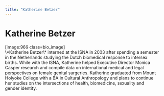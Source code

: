 ```yaml
---
title: "Katherine Betzer"
---
```


# Katherine Betzer

<p>[image:966 class=bio_image]  <br />
\*Katherine Betzer\* interned at the <span class="caps">ISNA</span> in 2003 after spending a semester in the Netherlands studying the Dutch biomedical response to intersex births. While with the <span class="caps">ISNA</span>, Katherine helped Executive Director Monica Casper research and compile data on international medical and legal perspectives on female genital surgeries. Katherine graduated from Mount Holyoke College with a BA in Cultural Anthropology and plans to continue her studies on the intersections of health, biomedicine, sexuality and gender identity.</p>